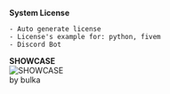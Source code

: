 **System License**
```
- Auto generate license
- License's example for: python, fivem
- Discord Bot
```
**SHOWCASE**
<br>
![SHOWCASE](https://cdn.discordapp.com/attachments/991523126804480000/991523694126047322/Screenshot_20220629_040014.png)
<br>
by bulka
